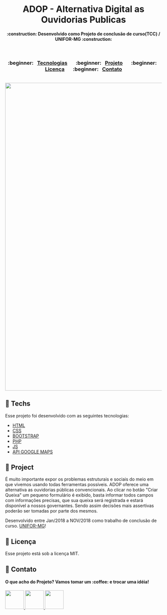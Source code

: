 <h1 align="center">
  ADOP - Alternativa Digital as Ouvidorias Publicas
</h1>

<h4 align="center">
  :construction: Desenvolvido como Projeto de conclusão de curso(TCC) / UNIFOR-MG :construction:
</h4>

</br>
<h3 align="center">
  	:beginner:&nbsp;&nbsp;   
    <a href="#rocket-tecnologias"> Tecnologias</a>&nbsp;&nbsp;&nbsp;&nbsp;&nbsp;&nbsp;
  	:beginner:&nbsp;&nbsp;   
    <a href="#-projeto">Projeto</a>&nbsp;&nbsp;&nbsp;&nbsp;&nbsp;&nbsp;    
  	:beginner:&nbsp;&nbsp;   
    <a href="#memo-licença">Licença</a>&nbsp;&nbsp;&nbsp;&nbsp;&nbsp;&nbsp;
  	:beginner:&nbsp;&nbsp; 
    <a href="#phone-contato">Contato</a>
</h5>

 </br>
 
<img src="https://github.com/jhsonmac/Template-README/blob/master/home.png?raw=true" width=990px />

## :beginner: Techs

Esse projeto foi desenvolvido com as seguintes tecnologias:

- [HTML](https://www.w3schools.com/html/)
- [CSS](https://www.w3schools.com/css/)
- [BOOTSTRAP](https://getbootstrap.com/docs/4.0/getting-started/introduction/)
- [PHP](https://getbootstrap.com/docs/4.0/getting-started/introduction/)
- [JS](https://developer.mozilla.org/pt-BR/docs/Aprender/JavaScript)
- [API GOOGLE MAPS](https://cloud.google.com/maps-platform?hl=pt-br)

## :beginner: Project

É muito importante expor os problemas estruturais e sociais do meio em que vivemos usando todas ferramentas possíveis. ADOP oferece uma alternativa as ouvidorias públicas convencionais. Ao clicar no botão "Criar Queixa" um pequeno formulário é exibido, basta informar todos campos com informações precisas, que sua queixa será registrada e estará disponível a nossos governantes.
Sendo assim decisões mais assertivas poderão ser tomadas por parte dos mesmos.

Desenvolvido entre Jan/2018 a NOV/2018 como trabalho de conclusão de curso. <a href="https://www.uniformg.edu.br/">UNIFOR-MG</a>!




## :beginner: Licença

Esse projeto está sob a licença MIT.


 ## :beginner: Contato 

 
 <h4>O que acho do Projeto? Vamos tomar um :coffee: e trocar uma idéia! </h4>
  
  
  <p>
    <a href="https://www.linkedin.com/in/jheisonmacielines/">
      <img src="https://github.com/jhsonmac/Template-README/blob/master/linkedin.png?raw=true" width=60 heigth=60/> 
    </a>
    <a href="https://api.whatsapp.com/send?phone=5562981240381&text=Olá,%20acabei%20de%20vir%20do%20seu%20repositorio%20no%20GitHub.%20Vamos%20conversar?">
      <img src="https://github.com/jhsonmac/Template-README/blob/master/whatsapp.png?raw=true" width=60 heigth=60/> 
    </a>
    <a href="https://www.instagram.com/jhson_mac/">
      <img src="https://github.com/jhsonmac/Template-README/blob/master/instagram.png?raw=true" width=60 heigth=60/> 
    </a>
  </p>
